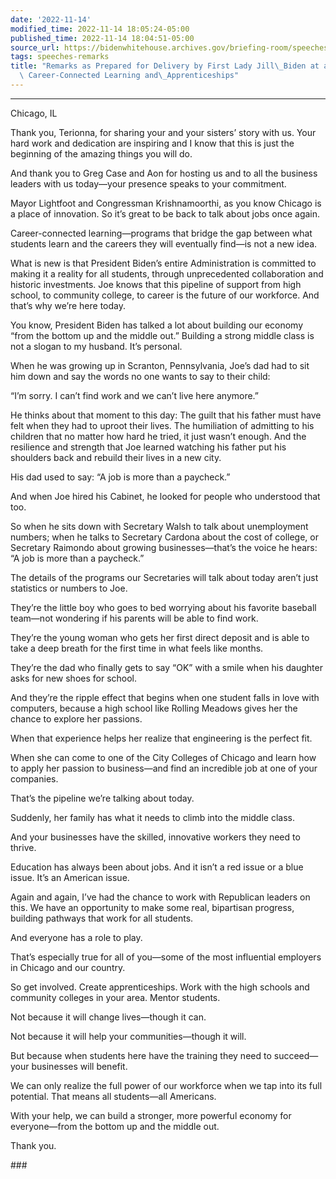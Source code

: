 ```yaml
---
date: '2022-11-14'
modified_time: 2022-11-14 18:05:24-05:00
published_time: 2022-11-14 18:04:51-05:00
source_url: https://bidenwhitehouse.archives.gov/briefing-room/speeches-remarks/2022/11/14/remarks-as-prepared-for-delivery-by-first-lady-jill-biden-at-an-event-highlighting-career-connected-learning-and-apprenticeships/
tags: speeches-remarks
title: "Remarks as Prepared for Delivery by First Lady Jill\_Biden at an Event Highlighting\
  \ Career-Connected Learning and\_Apprenticeships"
---
```

 
------------------------------------------------------------------------

Chicago, IL

Thank you, Terionna, for sharing your and your sisters’ story with us.
Your hard work and dedication are inspiring and I know that this is just
the beginning of the amazing things you will do.

And thank you to Greg Case and Aon for hosting us and to all the
business leaders with us today—your presence speaks to your commitment.

Mayor Lightfoot and Congressman Krishnamoorthi, as you know Chicago is a
place of innovation. So it’s great to be back to talk about jobs once
again.

Career-connected learning—programs that bridge the gap between what
students learn and the careers they will eventually find—is not a new
idea.

What is new is that President Biden’s entire Administration is committed
to making it a reality for all students, through unprecedented
collaboration and historic investments. Joe knows that this pipeline of
support from high school, to community college, to career is the future
of our workforce. And that’s why we’re here today.

You know, President Biden has talked a lot about building our economy
“from the bottom up and the middle out.” Building a strong middle class
is not a slogan to my husband. It’s personal.

When he was growing up in Scranton, Pennsylvania, Joe’s dad had to sit
him down and say the words no one wants to say to their child:

“I’m sorry. I can’t find work and we can’t live here anymore.”

He thinks about that moment to this day: The guilt that his father must
have felt when they had to uproot their lives. The humiliation of
admitting to his children that no matter how hard he tried, it just
wasn’t enough. And the resilience and strength that Joe learned watching
his father put his shoulders back and rebuild their lives in a new city.

His dad used to say: “A job is more than a paycheck.”

And when Joe hired his Cabinet, he looked for people who understood that
too.

So when he sits down with Secretary Walsh to talk about unemployment
numbers; when he talks to Secretary Cardona about the cost of college,
or Secretary Raimondo about growing businesses—that’s the voice he
hears: “A job is more than a paycheck.”

The details of the programs our Secretaries will talk about today aren’t
just statistics or numbers to Joe.

They’re the little boy who goes to bed worrying about his favorite
baseball team—not wondering if his parents will be able to find work.

They’re the young woman who gets her first direct deposit and is able to
take a deep breath for the first time in what feels like months.

They’re the dad who finally gets to say “OK” with a smile when his
daughter asks for new shoes for school.

And they’re the ripple effect that begins when one student falls in love
with computers, because a high school like Rolling Meadows gives her the
chance to explore her passions.

When that experience helps her realize that engineering is the perfect
fit.

When she can come to one of the City Colleges of Chicago and learn how
to apply her passion to business—and find an incredible job at one of
your companies.

That’s the pipeline we’re talking about today.

Suddenly, her family has what it needs to climb into the middle class.

And your businesses have the skilled, innovative workers they need to
thrive.

Education has always been about jobs. And it isn’t a red issue or a blue
issue. It’s an American issue.

Again and again, I’ve had the chance to work with Republican leaders on
this. We have an opportunity to make some real, bipartisan progress,
building pathways that work for all students.

And everyone has a role to play.

That’s especially true for all of you—some of the most influential
employers in Chicago and our country.

So get involved. Create apprenticeships. Work with the high schools and
community colleges in your area. Mentor students.

Not because it will change lives—though it can.

Not because it will help your communities—though it will.

But because when students here have the training they need to
succeed—your businesses will benefit.

We can only realize the full power of our workforce when we tap into its
full potential. That means all students—all Americans.

With your help, we can build a stronger, more powerful economy for
everyone—from the bottom up and the middle out.

Thank you.

\###
